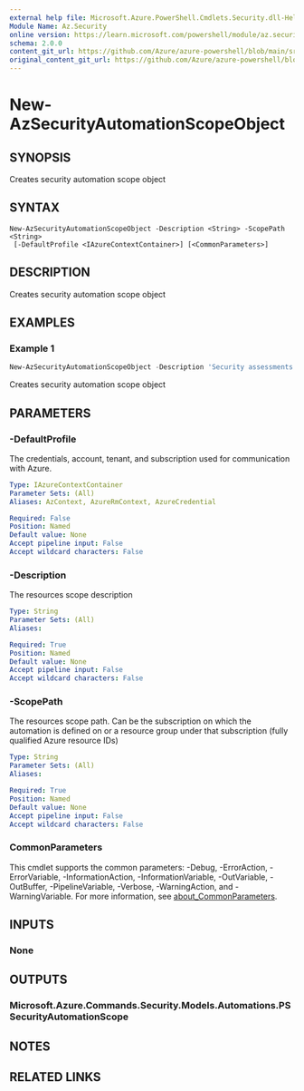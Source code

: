 ```yaml
---
external help file: Microsoft.Azure.PowerShell.Cmdlets.Security.dll-Help.xml
Module Name: Az.Security
online version: https://learn.microsoft.com/powershell/module/az.security/new-azsecurityautomationscopeobject
schema: 2.0.0
content_git_url: https://github.com/Azure/azure-powershell/blob/main/src/Security/Security/help/New-AzSecurityAutomationScopeObject.md
original_content_git_url: https://github.com/Azure/azure-powershell/blob/main/src/Security/Security/help/New-AzSecurityAutomationScopeObject.md
---
```


# New-AzSecurityAutomationScopeObject

## SYNOPSIS
Creates security automation scope object

## SYNTAX

```
New-AzSecurityAutomationScopeObject -Description <String> -ScopePath <String>
 [-DefaultProfile <IAzureContextContainer>] [<CommonParameters>]
```

## DESCRIPTION
Creates security automation scope object

## EXAMPLES

### Example 1
```powershell
New-AzSecurityAutomationScopeObject -Description 'Security assessments that relate to the resource group myResourceGroup within the subscription a5caac9c-5c04-49af-b3d0-e204f40345d5'  -ScopePath '/subscriptions/a5caac9c-5c04-49af-b3d0-e204f40345d5/resourceGroups/myResourceGroup'
```

Creates security automation scope object

## PARAMETERS

### -DefaultProfile
The credentials, account, tenant, and subscription used for communication with Azure.

```yaml
Type: IAzureContextContainer
Parameter Sets: (All)
Aliases: AzContext, AzureRmContext, AzureCredential

Required: False
Position: Named
Default value: None
Accept pipeline input: False
Accept wildcard characters: False
```

### -Description
The resources scope description

```yaml
Type: String
Parameter Sets: (All)
Aliases:

Required: True
Position: Named
Default value: None
Accept pipeline input: False
Accept wildcard characters: False
```

### -ScopePath
The resources scope path.
Can be the subscription on which the automation is defined on or a resource group under that subscription (fully qualified Azure resource IDs)

```yaml
Type: String
Parameter Sets: (All)
Aliases:

Required: True
Position: Named
Default value: None
Accept pipeline input: False
Accept wildcard characters: False
```

### CommonParameters
This cmdlet supports the common parameters: -Debug, -ErrorAction, -ErrorVariable, -InformationAction, -InformationVariable, -OutVariable, -OutBuffer, -PipelineVariable, -Verbose, -WarningAction, and -WarningVariable. For more information, see [about_CommonParameters](http://go.microsoft.com/fwlink/?LinkID=113216).

## INPUTS

### None

## OUTPUTS

### Microsoft.Azure.Commands.Security.Models.Automations.PSSecurityAutomationScope

## NOTES

## RELATED LINKS
